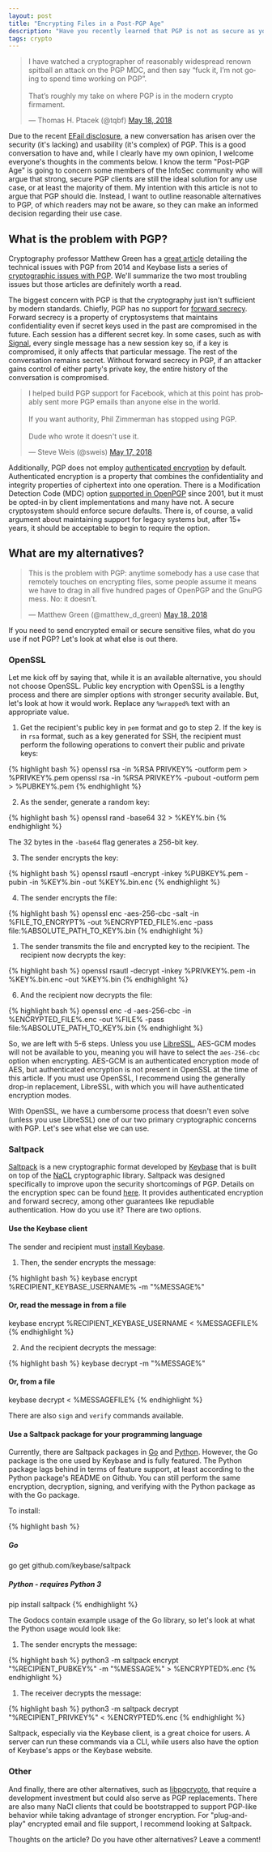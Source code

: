```yaml
---
layout: post
title: "Encrypting Files in a Post-PGP Age"
description: "Have you recently learned that PGP is not as secure as you had hoped? Looking for a simpler cryptographic tool? I don't blame you. Read on for alternatives."
tags: crypto
---
```


<blockquote class="twitter-tweet" data-lang="en"><p lang="en" dir="ltr">I have watched a cryptographer of reasonably widespread renown spitball an attack on the PGP MDC, and then say “fuck it, I’m not going to spend time working on PGP”. <br><br>That’s roughly my take on where PGP is in the modern crypto firmament.</p>&mdash; Thomas H. Ptacek (@tqbf) <a href="https://twitter.com/tqbf/status/997593091094794241?ref_src=twsrc%5Etfw">May 18, 2018</a></blockquote>
<script async src="https://platform.twitter.com/widgets.js" charset="utf-8"></script>

Due to the recent [EFail disclosure][efail], a new conversation has arisen over the security (it's lacking) and usability (it's complex) of PGP. This is a good conversation to have and, while I clearly have my own opinion, I welcome everyone's thoughts in the comments below. I know the term "Post-PGP Age" is going to concern some members of the InfoSec community who will argue that strong, secure PGP clients are still the ideal solution for any use case, or at least the majority of them. My intention with this article is not to argue that PGP should die. Instead, I want to outline reasonable alternatives to PGP, of which readers may not be aware, so they can make an informed decision regarding their use case.

<!-- markdownlint-disable MD026 -->
## What is the problem with PGP?
<!-- markdownlint-enable MD026 -->

Cryptography professor Matthew Green has a [great article][matt-green-pgp-die] detailing the technical issues with PGP from 2014 and Keybase lists a series of [cryptographic issues with PGP][saltpack-pgp-issues]. We'll summarize the two most troubling issues but those articles are definitely worth a read.

The biggest concern with PGP is that the cryptography just isn't sufficient by modern standards. Chiefly, PGP has no support for [forward secrecy][]. Forward secrecy is a property of cryptosystems that maintains confidentiality even if secret keys used in the past are compromised in the future. Each session has a different secret key. In some cases, such as with [Signal][], every single message has a new session key so, if a key is compromised, it only affects that particular message. The rest of the conversation remains secret. Without forward secrecy in PGP, if an attacker gains control of either party's private key, the entire history of the conversation is compromised.

<blockquote class="twitter-tweet" data-lang="en"><p lang="en" dir="ltr">I helped build PGP support for Facebook, which at this point has probably sent more PGP emails than anyone else in the world.<br><br>If you want authority, Phil Zimmerman has stopped using PGP.<br><br>Dude who wrote it doesn&#39;t use it.</p>&mdash; Steve Weis (@sweis) <a href="https://twitter.com/sweis/status/997231087108550658?ref_src=twsrc%5Etfw">May 17, 2018</a></blockquote>
<script async src="https://platform.twitter.com/widgets.js" charset="utf-8"></script>

Additionally, PGP does not employ [authenticated encryption][] by default. Authenticated encryption is a property that combines the confidentiality and integrity properties of ciphertext into one operation. There is a Modification Detection Code (MDC) option [supported in OpenPGP][gpg-mdc] since 2001, but it must be opted-in by client implementations and many have not. A secure cryptosystem should enforce secure defaults. There is, of course, a valid argument about maintaining support for legacy systems but, after 15+ years, it should be acceptable to begin to require the option.

<!-- markdownlint-disable MD026 -->
## What are my alternatives?
<!-- markdownlint-enable MD026 -->

<blockquote class="twitter-tweet" data-lang="en"><p lang="en" dir="ltr">This is the problem with PGP: anytime somebody has a use case that remotely touches on encrypting files, some people assume it means we have to drag in all five hundred pages of OpenPGP and the GnuPG mess. No: it doesn’t.</p>&mdash; Matthew Green (@matthew_d_green) <a href="https://twitter.com/matthew_d_green/status/997426990805409793?ref_src=twsrc%5Etfw">May 18, 2018</a></blockquote>
<script async src="https://platform.twitter.com/widgets.js" charset="utf-8"></script>

If you need to send encrypted email or secure sensitive files, what do you use if not PGP? Let's look at what else is out there.

### OpenSSL

Let me kick off by saying that, while it is an available alternative, you should not choose OpenSSL. Public key encryption with OpenSSL is a lengthy process and there are simpler options with stronger security available. But, let's look at how it would work. Replace any `%wrapped%` text with an appropriate value.

1) Get the recipient's public key in `pem` format and go to step 2. If the key is in `rsa` format, such as a key generated for SSH, the recipient must perform the following operations to convert their public and private keys:

{% highlight bash %}
openssl rsa -in %RSA PRIVKEY% -outform pem > %PRIVKEY%.pem
openssl rsa -in %RSA PRIVKEY% -pubout -outform pem > %PUBKEY%.pem
{% endhighlight %}

2) As the sender, generate a random key:

{% highlight bash %}
openssl rand -base64 32 > %KEY%.bin
{% endhighlight %}

The 32 bytes in the `-base64` flag generates a 256-bit key.

3) The sender encrypts the key:

{% highlight bash %}
openssl rsautl -encrypt -inkey %PUBKEY%.pem -pubin -in %KEY%.bin -out %KEY%.bin.enc
{% endhighlight %}

4) The sender encrypts the file:

{% highlight bash %}
openssl enc -aes-256-cbc -salt -in %FILE_TO_ENCRYPT% -out %ENCRYPTED_FILE%.enc -pass file:%ABSOLUTE_PATH_TO_KEY%.bin
{% endhighlight %}

1) The sender transmits the file and encrypted key to the recipient. The recipient now decrypts the key:

{% highlight bash %}
openssl rsautl -decrypt -inkey %PRIVKEY%.pem -in %KEY%.bin.enc -out %KEY%.bin
{% endhighlight %}

6) And the recipient now decrypts the file:

{% highlight bash %}
openssl enc -d -aes-256-cbc -in %ENCRYPTED_FILE%.enc -out %FILE% -pass file:%ABSOLUTE_PATH_TO_KEY%.bin
{% endhighlight %}

So, we are left with 5-6 steps. Unless you use [LibreSSL][], AES-GCM modes will not be available to you, meaning you will have to select the `aes-256-cbc` option when encrypting. AES-GCM is an authenticated encryption mode of AES, but authenticated encryption is not present in OpenSSL at the time of this article. If you must use OpenSSL, I recommend using the generally drop-in replacement, LibreSSL, with which you will have authenticated encryption modes.

With OpenSSL, we have a cumbersome process that doesn't even solve (unless you use LibreSSL) one of our two primary cryptographic concerns with PGP. Let's see what else we can use.

### Saltpack

[Saltpack][] is a  new cryptographic format developed by [Keybase][] that is built on top of the [NaCL][] cryptographic library. Saltpack was designed specifically to improve upon the security shortcomings of PGP. Details on the encryption spec can be found [here][saltpack-spec]. It provides authenticated encryption and forward secrecy, among other guarantees like repudiable authentication. How do you use it? There are two options.

#### Use the Keybase client

The sender and recipient must [install Keybase][].

1) Then, the sender encrypts the message:

{% highlight bash %}
keybase encrypt %RECIPIENT_KEYBASE_USERNAME% -m "%MESSAGE%"

#### Or, read the message in from a file

keybase encrypt %RECIPIENT_KEYBASE_USERNAME < %MESSAGEFILE%
{% endhighlight %}

2) And the recipient decrypts the message:

{% highlight bash %}
keybase decrypt -m "%MESSAGE%"

#### Or, from a file

keybase decrypt < %MESSAGEFILE%
{% endhighlight %}

There are also `sign` and `verify` commands available.

#### Use a Saltpack package for your programming language

Currently, there are Saltpack packages in [Go][saltpack-go] and [Python][saltpack-python]. However, the Go package is the one used by Keybase and is fully featured. The Python package lags behind in terms of feature support, at least according to the Python package's README on Github. You can still perform the same encryption, decryption, signing, and verifying with the Python package as with the Go package.

To install:

{% highlight bash %}

##### Go

go get github.com/keybase/saltpack

##### Python - requires Python 3

pip install saltpack
{% endhighlight %}

The Godocs contain example usage of the Go library, so let's look at what the Python usage would look like:

1) The sender encrypts the message:

{% highlight bash %}
python3 -m saltpack encrypt "%RECIPIENT_PUBKEY%" -m "%MESSAGE%" > %ENCRYPTED%.enc
{% endhighlight %}

1) The receiver decrypts the message:

{% highlight bash %}
python3 -m saltpack decrypt "%RECIPIENT_PRIVKEY%" < %ENCRYPTED%.enc
{% endhighlight %}

Saltpack, especially via the Keybase client, is a great choice for users. A server can run these commands via a CLI, while users also have the option of Keybase's apps or the Keybase website.

### Other

And finally, there are other alternatives, such as [libpqcrypto][], that require a development investment but could also serve as PGP replacements. There are also many NaCl clients that could be bootstrapped to support PGP-like behavior while taking advantage of stronger encryption. For "plug-and-play" encrypted email and file support, I recommend looking at Saltpack.

Thoughts on the article? Do you have other alternatives? Leave a comment!

[efail]: https://efail.de/
[matt-green-pgp-die]: https://blog.cryptographyengineering.com/2014/08/13/whats-matter-with-pgp/
[saltpack-pgp-issues]: https://saltpack.org/pgp-message-format-problems
[forward secrecy]: https://en.wikipedia.org/wiki/Forward_secrecy
[signal]: https://www.signal.org/
[authenticated encryption]: https://crypto.stackexchange.com/questions/12178/why-should-i-use-authenticated-encryption-instead-of-just-encryption
[gpg-mdc]: https://lists.gnupg.org/pipermail/gnupg-users/2018-May/060315.html
[libressl]: https://www.libressl.org/
[saltpack]: https://saltpack.org/
[keybase]: https://keybase.io/
[nacl]: https://nacl.cr.yp.to/
[saltpack-spec]: https://saltpack.org/encryption-format-v2
[install keybase]: https://keybase.io/download
[saltpack-go]: https://godoc.org/github.com/keybase/saltpack
[saltpack-python]: https://github.com/keybase/saltpack-python
[libpqcrypto]: https://libpqcrypto.org/index.html
